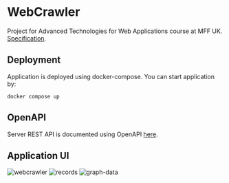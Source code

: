 # WebCrawler

Project for Advanced Technologies for Web Applications course at MFF UK. [Specification](/SPECIFICATION.md).

## Deployment

Application is deployed using docker-compose. You can start application by:

`docker compose up`

## OpenAPI

Server REST API is documented using OpenAPI [here](https://app.swaggerhub.com/apis/NejlepsiWebCrawler/WebCrawler/1.0.1-oas3).

## Application UI

![webcrawler](https://user-images.githubusercontent.com/44325210/185466469-1e54a119-fcc6-4c35-a7c5-0605677c156c.png)
![records](https://user-images.githubusercontent.com/44325210/185466488-f2d4b299-70fc-4a56-8710-c6435fe174ea.png)
![graph-data](https://user-images.githubusercontent.com/44325210/185466506-f2b83a9e-f5c7-4446-a7e5-cb5176b5cefa.png)
